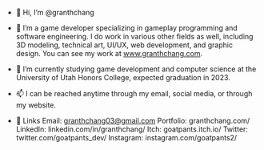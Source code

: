 - 👋 Hi, I’m @granthchang

- 👀 I’m a game developer specializing in gameplay programming and software engineering. I do work in various other fields as well, including 3D modeling, technical art, UI/UX, web development, and graphic design. You can see my work at www.granthchang.com.

- 🌱 I’m currently studying game development and computer science at the University of Utah Honors College, expected graduation in 2023.

- 📫 I can be reached anytime through my email, social media, or through my website.
        
- 📎 Links
        Email:      granthchang03@gmail.com
        Portfolio:  granthchang.com/
        LinkedIn:   linkedin.com/in/granthchang/
        Itch:       goatpants.itch.io/
        Twitter:    twitter.com/goatpants_dev/
        Instagram:  instagram.com/goatpants2/
